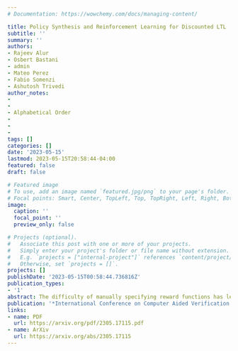 ```yaml
---
# Documentation: https://wowchemy.com/docs/managing-content/

title: Policy Synthesis and Reinforcement Learning for Discounted LTL
subtitle: ''
summary: ''
authors:
- Rajeev Alur
- Osbert Bastani
- admin
- Mateo Perez
- Fabio Somenzi
- Ashutosh Trivedi
author_notes:
-
-
- Alphabetical Order
-
-
-
tags: []
categories: []
date: '2023-05-15'
lastmod: 2023-05-15T20:58:44-04:00
featured: false
draft: false

# Featured image
# To use, add an image named `featured.jpg/png` to your page's folder.
# Focal points: Smart, Center, TopLeft, Top, TopRight, Left, Right, BottomLeft, Bottom, BottomRight.
image:
  caption: ''
  focal_point: ''
  preview_only: false

# Projects (optional).
#   Associate this post with one or more of your projects.
#   Simply enter your project's folder or file name without extension.
#   E.g. `projects = ["internal-project"]` references `content/project/deep-learning/index.md`.
#   Otherwise, set `projects = []`.
projects: []
publishDate: '2023-05-15T00:58:44.736816Z'
publication_types:
- '1'
abstract: The difficulty of manually specifying reward functions has led to an interest in using linear temporal logic (LTL) to express objectives for reinforcement learning (RL). However, LTL has the downside that it is sensitive to small perturbations in the transition probabilities, which prevents probably approximately correct (PAC) learning without additional assumptions. Time discounting provides a way of removing this sensitivity, while retaining the high expressivity of the logic. We study the use of discounted LTL for policy synthesis in Markov decision processes with unknown transition probabilities, and show how to reduce discounted LTL to discounted-sum reward via a reward machine when all discount factors are identical.
publication: '*International Conference on Computer Aided Verification (CAV)*'
links:
- name: PDF
  url: https://arxiv.org/pdf/2305.17115.pdf
- name: ArXiv
  url: https://arxiv.org/abs/2305.17115
---
```

